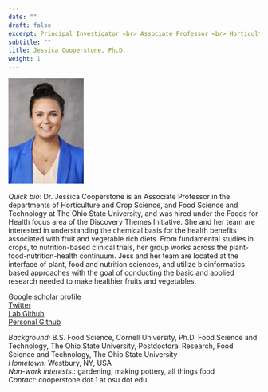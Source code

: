 ```yaml
---
date: ""
draft: false
excerpt: Principal Investigator <br> Associate Professor <br> Horticulture & Crop Science <br> Food Science & Technology
subtitle: ""
title: Jessica Cooperstone, Ph.D.
weight: 1
---
```


<p align="left"> 
<img src=featured.jpg width="30%" alt="photo of jess cooperstone">
</p>

*Quick bio*: Dr. Jessica Cooperstone is an Associate Professor in the departments of Horticulture and Crop Science, and Food Science and Technology at The Ohio State University, and was hired under the Foods for Health focus area of the Discovery Themes Initiative.  She and her team are interested in understanding the chemical basis for the health benefits associated with fruit and vegetable rich diets.  From fundamental studies in crops, to nutrition-based clinical trials, her group works across the plant-food-nutrition-health continuum.  Jess and her team are located at the interface of plant, food and nutrition sciences, and utilize bioinformatics based approaches with the goal of conducting the basic and applied research needed to make healthier fruits and vegetables.

[Google scholar profile](https://scholar.google.com/citations?user=d-FkQNQAAAAJ&hl=en) <br>
[Twitter](https://twitter.com/CooperstoneLab) <br>
[Lab Github](https://github.com/CooperstoneLab) <br>
[Personal Github](https://github.com/jcooperstone) <br>

*Background:* B.S. Food Science, Cornell University, Ph.D. Food Science and Technology, The Ohio State University, Postdoctoral Research, Food Science and Technology, The Ohio State University <br>
*Hometown:* Westbury, NY, USA <br>
*Non-work interests:*: gardening, making pottery, all things food <br>
*Contact*: cooperstone dot 1 at osu dot edu